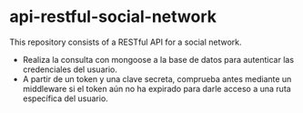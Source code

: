 # api-restful-social-network
This repository consists of a RESTful API for a social network.


- Realiza la consulta con mongoose a la base de datos para autenticar las credenciales del usuario.
- A partir de un token y una clave secreta, comprueba antes mediante un middleware si el token aún no ha expirado para darle acceso a una ruta específica del usuario.